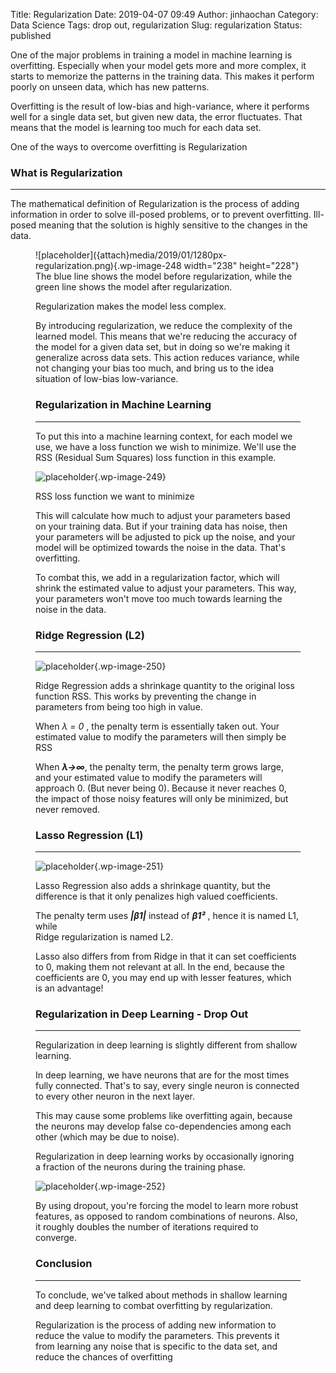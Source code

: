 Title: Regularization
Date: 2019-04-07 09:49
Author: jinhaochan
Category: Data Science
Tags: drop out, regularization
Slug: regularization
Status: published

<!-- wp:paragraph -->

One of the major problems in training a model in machine learning is overfitting. Especially when your model gets more and more complex, it starts to memorize the patterns in the training data. This makes it perform poorly on unseen data, which has new patterns.

<!-- /wp:paragraph -->

<!-- wp:paragraph -->

Overfitting is the result of low-bias and high-variance, where it performs well for a single data set, but given new data, the error fluctuates. That means that the model is learning too much for each data set.

<!-- /wp:paragraph -->

<!-- wp:paragraph -->

One of the ways to overcome overfitting is Regularization

<!-- /wp:paragraph -->

<!-- wp:heading {"level":3} -->

### What is Regularization

<!-- /wp:heading -->

<!-- wp:separator -->

------------------------------------------------------------------------

<!-- /wp:separator -->

</p>
<!-- wp:paragraph -->

The mathematical definition of Regularization is the process of adding information in order to solve ill-posed problems, or to prevent overfitting. Ill-posed meaning that the solution is highly sensitive to the changes in the data.

<!-- /wp:paragraph -->

<!-- wp:image {"id":248,"align":"center","width":238,"height":228} -->

>

<figure class="aligncenter is-resized">
![placeholder]({attach}media/2019/01/1280px-regularization.png){.wp-image-248 width="238" height="228"}  
<figcaption>
The blue line shows the model before regularization, while the green line shows the model after regularization.  
  
Regularization makes the model less complex.  
</figcaption>




<!-- /wp:image -->

<!-- wp:paragraph -->

By introducing regularization, we reduce the complexity of the learned model. This means that we're reducing the accuracy of the model for a given data set, but in doing so we're making it generalize across data sets. This action reduces variance, while not changing your bias too much, and bring us to the idea situation of low-bias low-variance.

<!-- /wp:paragraph -->

<!-- wp:heading {"level":3} -->

### Regularization in Machine Learning

<!-- /wp:heading -->

<!-- wp:separator -->

------------------------------------------------------------------------

<!-- /wp:separator -->

</p>
<!-- wp:paragraph -->

To put this into a machine learning context, for each model we use, we have a loss function we wish to minimize. We'll use the RSS (Residual Sum Squares) loss function in this example.

<!-- /wp:paragraph -->

<!-- wp:image {"id":249} -->


![placeholder]({attach}media/2019/01/rss.png){.wp-image-249}  

<figcaption>
RSS loss function we want to minimize

</figcaption>

<!-- /wp:image -->

<!-- wp:paragraph -->

This will calculate how much to adjust your parameters based on your training data. But if your training data has noise, then your parameters will be adjusted to pick up the noise, and your model will be optimized towards the noise in the data. That's overfitting.

<!-- /wp:paragraph -->

<!-- wp:paragraph -->

To combat this, we add in a regularization factor, which will shrink the estimated value to adjust your parameters. This way, your parameters won't move too much towards learning the noise in the data.

<!-- /wp:paragraph -->

<!-- wp:heading {"level":3} -->

### Ridge Regression (L2)

<!-- /wp:heading -->

<!-- wp:separator -->

------------------------------------------------------------------------

<!-- /wp:separator -->

</p>
<!-- wp:image {"id":250} -->


![placeholder]({attach}media/2019/01/ridge.png){.wp-image-250}


<!-- /wp:image -->

<!-- wp:paragraph -->

Ridge Regression adds a shrinkage quantity to the original loss function RSS. This works by preventing the change in parameters from being too high in value.

<!-- /wp:paragraph -->

<!-- wp:paragraph -->

When *λ = 0* , the penalty term is essentially taken out. Your estimated value to modify the parameters will then simply be RSS

<!-- /wp:paragraph -->

<!-- wp:paragraph -->

When ***λ→∞***, the penalty term, the penalty term grows large, and your estimated value to modify the parameters will approach 0. (But never being 0). Because it never reaches 0, the impact of those noisy features will only be minimized, but never removed.

<!-- /wp:paragraph -->

<!-- wp:heading {"level":3} -->

### Lasso Regression (L1)

<!-- /wp:heading -->

<!-- wp:separator -->

------------------------------------------------------------------------

<!-- /wp:separator -->

</p>
<!-- wp:image {"id":251} -->


![placeholder]({attach}media/2019/01/lasso.png){.wp-image-251}


<!-- /wp:image -->

<!-- wp:paragraph -->

Lasso Regression also adds a shrinkage quantity, but the difference is that it only penalizes high valued coefficients.

<!-- /wp:paragraph -->

<!-- wp:paragraph -->

The penalty term uses ***|β1|*** instead of ***β1²*** , hence it is named L1, while  
Ridge regularization is named L2.

<!-- /wp:paragraph -->

<!-- wp:paragraph -->

Lasso also differs from from Ridge in that it can set coefficients to 0, making them not relevant at all. In the end, because the coefficients are 0, you may end up with lesser features, which is an advantage!

<!-- /wp:paragraph -->

<!-- wp:heading {"level":3} -->

### Regularization in Deep Learning - Drop Out

<!-- /wp:heading -->

<!-- wp:separator -->

------------------------------------------------------------------------

<!-- /wp:separator -->

</p>
<!-- wp:paragraph -->

Regularization in deep learning is slightly different from shallow learning.

<!-- /wp:paragraph -->

<!-- wp:paragraph -->

In deep learning, we have neurons that are for the most times fully connected. That's to say, every single neuron is connected to every other neuron in the next layer.

<!-- /wp:paragraph -->

<!-- wp:paragraph -->

This may cause some problems like overfitting again, because the neurons may develop false co-dependencies among each other (which may be due to noise).

<!-- /wp:paragraph -->

<!-- wp:paragraph -->

Regularization in deep learning works by occasionally ignoring a fraction of the neurons during the training phase.

<!-- /wp:paragraph -->

<!-- wp:image {"id":252} -->


![placeholder]({attach}media/2019/01/dropout.png){.wp-image-252}


<!-- /wp:image -->

<!-- wp:paragraph -->

By using dropout, you're forcing the model to learn more robust features, as opposed to random combinations of neurons. Also, it roughly doubles the number of iterations required to converge.

<!-- /wp:paragraph -->

<!-- wp:heading {"level":3} -->

### Conclusion

<!-- /wp:heading -->

<!-- wp:separator -->

------------------------------------------------------------------------

<!-- /wp:separator -->

</p>
<!-- wp:paragraph -->

To conclude, we've talked about methods in shallow learning and deep learning to combat overfitting by regularization.

<!-- /wp:paragraph -->

<!-- wp:paragraph -->

Regularization is the process of adding new information to reduce the value to modify the parameters. This prevents it from learning any noise that is specific to the data set, and reduce the chances of overfitting

<!-- /wp:paragraph -->
